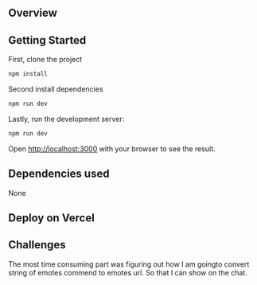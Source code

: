 ## Overview



## Getting Started

First, clone the project

```bash
npm install
```
Second install dependencies

```bash
npm run dev
```
Lastly, run the development server:

```bash
npm run dev
```

Open [http://localhost:3000](http://localhost:3000) with your browser to see the result.

## Dependencies used

None


## Deploy on Vercel

## Challenges
The most time consuming part was figuring out how I am goingto convert string of emotes commend to emotes url. So that I can show on the chat.


